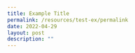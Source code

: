 ```yaml
---
title: Example Title
permalink: /resources/test-ex/permalink
date: 2022-04-29
layout: post
description: ""
---
```

